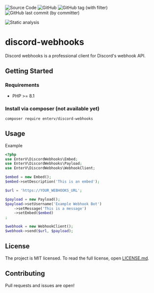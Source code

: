 ![Source Code](https://img.shields.io/badge/enterv%2Fdiscord-webhooks?label=source&link=https%3A%2F%2Fgithub.com%2FEnterVPL%2Fdiscord-webhooks%2Fblob%2Fmaster%2Fcomposer.json) ![GitHub](https://img.shields.io/github/license/EnterVPL/discord-webhooks) ![GitHub tag (with filter)](https://img.shields.io/github/v/tag/entervpl/discord-webhooks) ![GitHub last commit (by committer)](https://img.shields.io/github/last-commit/EnterVPL/discord-webhooks)

![Static analysis](https://github.com/EnterVPL/discord-webhooks/workflows/Static%20analysis/badge.svg)

# discord-webhooks

Discord webhooks is a professional client for Discord's webhook API.

## Getting Started

### Requirements

- PHP >= 8.1

### Install via composer (not available yet)

`composer require enterv/discord-webhooks`

## Usage

Example

```php
<?php
use EnterV\DiscordWebhooks\Embed;
use EnterV\DiscordWebhooks\Payload;
use EnterV\DiscordWebhooks\WebhookClient;

$embed = new Embed();
$embed->setDescription('This is an embed');

$url = 'https://YOUR_WEBHOOKS_URL';

$payload = new Payload();
$payload->setUsername('Example Webhook Bot')
    ->setMessage('This is a message')
    ->setEmbed($embed)
;

$webhook = new WebhookClient();
$webhook->send($url, $payload);


```

## License

The project is MIT licensed. To read the full license, open [LICENSE.md](LICENSE.md).

## Contributing

Pull requests and issues are open!
